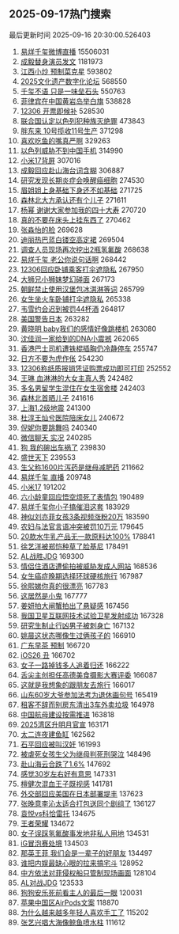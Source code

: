 ## 2025-09-17热门搜索 
最后更新时间 2025-09-16 20:30:00.526403 
1. [易烊千玺微博直播](https://s.weibo.com/weibo?q=%E6%98%93%E7%83%8A%E5%8D%83%E7%8E%BA%E5%BE%AE%E5%8D%9A%E7%9B%B4%E6%92%AD&t=31&band_rank=1&Refer=top) 15506031
1. [成毅替身演员发文](https://s.weibo.com/weibo?q=%23%E6%88%90%E6%AF%85%E6%9B%BF%E8%BA%AB%E6%BC%94%E5%91%98%E5%8F%91%E6%96%87%23&t=31&band_rank=1&Refer=top) 1181973
1. [江西小炒 预制菜克星](https://s.weibo.com/weibo?q=%E6%B1%9F%E8%A5%BF%E5%B0%8F%E7%82%92%20%E9%A2%84%E5%88%B6%E8%8F%9C%E5%85%8B%E6%98%9F&t=31&band_rank=39&Refer=top) 593802
1. [2025文化遗产数字化论坛](https://s.weibo.com/weibo?q=%232025%E6%96%87%E5%8C%96%E9%81%97%E4%BA%A7%E6%95%B0%E5%AD%97%E5%8C%96%E8%AE%BA%E5%9D%9B%23&t=31&band_rank=3&Refer=top) 568550
1. [千玺不语 只是一味垒石头](https://s.weibo.com/weibo?q=%E5%8D%83%E7%8E%BA%E4%B8%8D%E8%AF%AD%20%E5%8F%AA%E6%98%AF%E4%B8%80%E5%91%B3%E5%9E%92%E7%9F%B3%E5%A4%B4&t=31&band_rank=4&Refer=top) 550763
1. [菲律宾在中国黄岩岛举白旗](https://s.weibo.com/weibo?q=%23%E8%8F%B2%E5%BE%8B%E5%AE%BE%E5%9C%A8%E4%B8%AD%E5%9B%BD%E9%BB%84%E5%B2%A9%E5%B2%9B%E4%B8%BE%E7%99%BD%E6%97%97%23&t=31&band_rank=5&Refer=top) 538828
1. [12306 开票即候补](https://s.weibo.com/weibo?q=12306%20%E5%BC%80%E7%A5%A8%E5%8D%B3%E5%80%99%E8%A1%A5&t=31&band_rank=2&Refer=top) 528530
1. [联合国认定以色列犯种族灭绝罪](https://s.weibo.com/weibo?q=%23%E8%81%94%E5%90%88%E5%9B%BD%E8%AE%A4%E5%AE%9A%E4%BB%A5%E8%89%B2%E5%88%97%E7%8A%AF%E7%A7%8D%E6%97%8F%E7%81%AD%E7%BB%9D%E7%BD%AA%23&t=31&band_rank=6&Refer=top) 473843
1. [胖东来 10号揽收11号生产](https://s.weibo.com/weibo?q=%E8%83%96%E4%B8%9C%E6%9D%A5%2010%E5%8F%B7%E6%8F%BD%E6%94%B611%E5%8F%B7%E7%94%9F%E4%BA%A7&t=31&band_rank=8&Refer=top) 371298
1. [喜欢吃鱼的嘴真严啊](https://s.weibo.com/weibo?q=%E5%96%9C%E6%AC%A2%E5%90%83%E9%B1%BC%E7%9A%84%E5%98%B4%E7%9C%9F%E4%B8%A5%E5%95%8A&t=31&band_rank=4&Refer=top) 329263
1. [以色列威胁不到中国手机](https://s.weibo.com/weibo?q=%E4%BB%A5%E8%89%B2%E5%88%97%E5%A8%81%E8%83%81%E4%B8%8D%E5%88%B0%E4%B8%AD%E5%9B%BD%E6%89%8B%E6%9C%BA&t=31&band_rank=5&Refer=top) 314990
1. [小米17背屏](https://s.weibo.com/weibo?q=%E5%B0%8F%E7%B1%B317%E8%83%8C%E5%B1%8F&t=31&band_rank=6&Refer=top) 307016
1. [成毅回应赴山海台词含糊](https://s.weibo.com/weibo?q=%23%E6%88%90%E6%AF%85%E5%9B%9E%E5%BA%94%E8%B5%B4%E5%B1%B1%E6%B5%B7%E5%8F%B0%E8%AF%8D%E5%90%AB%E7%B3%8A%23&t=31&band_rank=7&Refer=top) 306887
1. [研究发现长期炎症会唤醒癌细胞](https://s.weibo.com/weibo?q=%23%E7%A0%94%E7%A9%B6%E5%8F%91%E7%8E%B0%E9%95%BF%E6%9C%9F%E7%82%8E%E7%97%87%E4%BC%9A%E5%94%A4%E9%86%92%E7%99%8C%E7%BB%86%E8%83%9E%23&t=31&band_rank=9&Refer=top) 274530
1. [眉姐姐上身基础下身还不如基础](https://s.weibo.com/weibo?q=%E7%9C%89%E5%A7%90%E5%A7%90%E4%B8%8A%E8%BA%AB%E5%9F%BA%E7%A1%80%E4%B8%8B%E8%BA%AB%E8%BF%98%E4%B8%8D%E5%A6%82%E5%9F%BA%E7%A1%80&t=31&band_rank=10&Refer=top) 271725
1. [森林北大方承认还有个儿子](https://s.weibo.com/weibo?q=%23%E6%A3%AE%E6%9E%97%E5%8C%97%E5%A4%A7%E6%96%B9%E6%89%BF%E8%AE%A4%E8%BF%98%E6%9C%89%E4%B8%AA%E5%84%BF%E5%AD%90%23&t=31&band_rank=11&Refer=top) 271611
1. [杨幂 谢谢大家参加我的四十大寿](https://s.weibo.com/weibo?q=%E6%9D%A8%E5%B9%82%20%E8%B0%A2%E8%B0%A2%E5%A4%A7%E5%AE%B6%E5%8F%82%E5%8A%A0%E6%88%91%E7%9A%84%E5%9B%9B%E5%8D%81%E5%A4%A7%E5%AF%BF&t=31&band_rank=12&Refer=top) 270720
1. [真的不要在床头上挂东西了](https://s.weibo.com/weibo?q=%E7%9C%9F%E7%9A%84%E4%B8%8D%E8%A6%81%E5%9C%A8%E5%BA%8A%E5%A4%B4%E4%B8%8A%E6%8C%82%E4%B8%9C%E8%A5%BF%E4%BA%86&t=31&band_rank=11&Refer=top) 270462
1. [张淼怡的脸](https://s.weibo.com/weibo?q=%E5%BC%A0%E6%B7%BC%E6%80%A1%E7%9A%84%E8%84%B8&t=31&band_rank=13&Refer=top) 269628
1. [迪丽热巴蓝白镂空高定裙](https://s.weibo.com/weibo?q=%23%E8%BF%AA%E4%B8%BD%E7%83%AD%E5%B7%B4%E8%93%9D%E7%99%BD%E9%95%82%E7%A9%BA%E9%AB%98%E5%AE%9A%E8%A3%99%23&t=31&band_rank=15&Refer=top) 269504
1. [调查人员现场再次挖出2瓶氢氟酸](https://s.weibo.com/weibo?q=%23%E8%B0%83%E6%9F%A5%E4%BA%BA%E5%91%98%E7%8E%B0%E5%9C%BA%E5%86%8D%E6%AC%A1%E6%8C%96%E5%87%BA2%E7%93%B6%E6%B0%A2%E6%B0%9F%E9%85%B8%23&t=31&band_rank=16&Refer=top) 268638
1. [易烊千玺 老公你说句话啊](https://s.weibo.com/weibo?q=%E6%98%93%E7%83%8A%E5%8D%83%E7%8E%BA%20%E8%80%81%E5%85%AC%E4%BD%A0%E8%AF%B4%E5%8F%A5%E8%AF%9D%E5%95%8A&t=31&band_rank=17&Refer=top) 268442
1. [12306回应卧铺乘客打伞遮隐私](https://s.weibo.com/weibo?q=%2312306%E5%9B%9E%E5%BA%94%E5%8D%A7%E9%93%BA%E4%B9%98%E5%AE%A2%E6%89%93%E4%BC%9E%E9%81%AE%E9%9A%90%E7%A7%81%23&t=31&band_rank=18&Refer=top) 267950
1. [大狮兄小狮妹梦幻碰面](https://s.weibo.com/weibo?q=%23%E5%A4%A7%E7%8B%AE%E5%85%84%E5%B0%8F%E7%8B%AE%E5%A6%B9%E6%A2%A6%E5%B9%BB%E7%A2%B0%E9%9D%A2%23&t=31&band_rank=19&Refer=top) 267173
1. [朝鲜禁止使用汉堡包冰淇淋等词](https://s.weibo.com/weibo?q=%E6%9C%9D%E9%B2%9C%E7%A6%81%E6%AD%A2%E4%BD%BF%E7%94%A8%E6%B1%89%E5%A0%A1%E5%8C%85%E5%86%B0%E6%B7%87%E6%B7%8B%E7%AD%89%E8%AF%8D&t=31&band_rank=20&Refer=top) 265799
1. [女生坐火车卧铺打伞遮隐私](https://s.weibo.com/weibo?q=%23%E5%A5%B3%E7%94%9F%E5%9D%90%E7%81%AB%E8%BD%A6%E5%8D%A7%E9%93%BA%E6%89%93%E4%BC%9E%E9%81%AE%E9%9A%90%E7%A7%81%23&t=31&band_rank=21&Refer=top) 265338
1. [韦雪约会迟到被罚44杯酒](https://s.weibo.com/weibo?q=%23%E9%9F%A6%E9%9B%AA%E7%BA%A6%E4%BC%9A%E8%BF%9F%E5%88%B0%E8%A2%AB%E7%BD%9A44%E6%9D%AF%E9%85%92%23&t=31&band_rank=22&Refer=top) 264817
1. [美国警告日本](https://s.weibo.com/weibo?q=%23%E7%BE%8E%E5%9B%BD%E8%AD%A6%E5%91%8A%E6%97%A5%E6%9C%AC%23&t=31&band_rank=23&Refer=top) 263282
1. [黄晓明 baby我们的感情好像跳楼机](https://s.weibo.com/weibo?q=%E9%BB%84%E6%99%93%E6%98%8E%20baby%E6%88%91%E4%BB%AC%E7%9A%84%E6%84%9F%E6%83%85%E5%A5%BD%E5%83%8F%E8%B7%B3%E6%A5%BC%E6%9C%BA&t=31&band_rank=16&Refer=top) 263080
1. [沈佳润一家给到的DNA小震撼](https://s.weibo.com/weibo?q=%E6%B2%88%E4%BD%B3%E6%B6%A6%E4%B8%80%E5%AE%B6%E7%BB%99%E5%88%B0%E7%9A%84DNA%E5%B0%8F%E9%9C%87%E6%92%BC&t=31&band_rank=25&Refer=top) 262065
1. [香港巴士司机遭铁棍插胸仍冷静停车](https://s.weibo.com/weibo?q=%23%E9%A6%99%E6%B8%AF%E5%B7%B4%E5%A3%AB%E5%8F%B8%E6%9C%BA%E9%81%AD%E9%93%81%E6%A3%8D%E6%8F%92%E8%83%B8%E4%BB%8D%E5%86%B7%E9%9D%99%E5%81%9C%E8%BD%A6%23&t=31&band_rank=8&Refer=top) 255747
1. [日方不要为虎作伥](https://s.weibo.com/weibo?q=%23%E6%97%A5%E6%96%B9%E4%B8%8D%E8%A6%81%E4%B8%BA%E8%99%8E%E4%BD%9C%E4%BC%A5%23&t=31&band_rank=9&Refer=top) 254230
1. [12306称纸质报销凭证购票成功即可打印](https://s.weibo.com/weibo?q=%2312306%E7%A7%B0%E7%BA%B8%E8%B4%A8%E6%8A%A5%E9%94%80%E5%87%AD%E8%AF%81%E8%B4%AD%E7%A5%A8%E6%88%90%E5%8A%9F%E5%8D%B3%E5%8F%AF%E6%89%93%E5%8D%B0%23&t=31&band_rank=10&Refer=top) 252552
1. [王琳 血淋淋的大女主真人秀](https://s.weibo.com/weibo?q=%E7%8E%8B%E7%90%B3%20%E8%A1%80%E6%B7%8B%E6%B7%8B%E7%9A%84%E5%A4%A7%E5%A5%B3%E4%B8%BB%E7%9C%9F%E4%BA%BA%E7%A7%80&t=31&band_rank=14&Refer=top) 242482
1. [多名男留学生混住在女生宿舍楼](https://s.weibo.com/weibo?q=%23%E5%A4%9A%E5%90%8D%E7%94%B7%E7%95%99%E5%AD%A6%E7%94%9F%E6%B7%B7%E4%BD%8F%E5%9C%A8%E5%A5%B3%E7%94%9F%E5%AE%BF%E8%88%8D%E6%A5%BC%23&t=31&band_rank=15&Refer=top) 242403
1. [森林北首晒儿子](https://s.weibo.com/weibo?q=%23%E6%A3%AE%E6%9E%97%E5%8C%97%E9%A6%96%E6%99%92%E5%84%BF%E5%AD%90%23&t=31&band_rank=17&Refer=top) 241616
1. [上海1.2级地震](https://s.weibo.com/weibo?q=%E4%B8%8A%E6%B5%B71.2%E7%BA%A7%E5%9C%B0%E9%9C%87&t=31&band_rank=18&Refer=top) 241300
1. [杜淳王灿兮医院陪床女儿](https://s.weibo.com/weibo?q=%E6%9D%9C%E6%B7%B3%E7%8E%8B%E7%81%BF%E5%85%AE%E5%8C%BB%E9%99%A2%E9%99%AA%E5%BA%8A%E5%A5%B3%E5%84%BF&t=31&band_rank=19&Refer=top) 240672
1. [倪妮你要跳舞吗](https://s.weibo.com/weibo?q=%23%E5%80%AA%E5%A6%AE%E4%BD%A0%E8%A6%81%E8%B7%B3%E8%88%9E%E5%90%97%23&t=31&band_rank=20&Refer=top) 240340
1. [微信聊天 实况](https://s.weibo.com/weibo?q=%E5%BE%AE%E4%BF%A1%E8%81%8A%E5%A4%A9%20%E5%AE%9E%E5%86%B5&t=31&band_rank=21&Refer=top) 240285
1. [狗 我的碗出车祸了](https://s.weibo.com/weibo?q=%E7%8B%97%20%E6%88%91%E7%9A%84%E7%A2%97%E5%87%BA%E8%BD%A6%E7%A5%B8%E4%BA%86&t=31&band_rank=22&Refer=top) 239830
1. [盛世天下](https://s.weibo.com/weibo?q=%E7%9B%9B%E4%B8%96%E5%A4%A9%E4%B8%8B&t=31&band_rank=23&Refer=top) 239553
1. [生父称1600片泻药是继母减肥药](https://s.weibo.com/weibo?q=%23%E7%94%9F%E7%88%B6%E7%A7%B01600%E7%89%87%E6%B3%BB%E8%8D%AF%E6%98%AF%E7%BB%A7%E6%AF%8D%E5%87%8F%E8%82%A5%E8%8D%AF%23&t=31&band_rank=24&Refer=top) 211662
1. [易烊千玺 直播](https://s.weibo.com/weibo?q=%E6%98%93%E7%83%8A%E5%8D%83%E7%8E%BA%20%E7%9B%B4%E6%92%AD&t=31&band_rank=25&Refer=top) 209748
1. [小米17](https://s.weibo.com/weibo?q=%E5%B0%8F%E7%B1%B317&t=31&band_rank=26&Refer=top) 191202
1. [六小龄童回应悟空烦死了表情包](https://s.weibo.com/weibo?q=%23%E5%85%AD%E5%B0%8F%E9%BE%84%E7%AB%A5%E5%9B%9E%E5%BA%94%E6%82%9F%E7%A9%BA%E7%83%A6%E6%AD%BB%E4%BA%86%E8%A1%A8%E6%83%85%E5%8C%85%23&t=31&band_rank=26&Refer=top) 190489
1. [易烊千玺你小子搞催泪这套](https://s.weibo.com/weibo?q=%E6%98%93%E7%83%8A%E5%8D%83%E7%8E%BA%E4%BD%A0%E5%B0%8F%E5%AD%90%E6%90%9E%E5%82%AC%E6%B3%AA%E8%BF%99%E5%A5%97&t=31&band_rank=27&Refer=top) 183929
1. [神似刘亦菲女孩3条视频涨粉20万](https://s.weibo.com/weibo?q=%23%E7%A5%9E%E4%BC%BC%E5%88%98%E4%BA%A6%E8%8F%B2%E5%A5%B3%E5%AD%A93%E6%9D%A1%E8%A7%86%E9%A2%91%E6%B6%A8%E7%B2%8920%E4%B8%87%23&t=31&band_rank=27&Refer=top) 183590
1. [农妇与法官言语冲突被罚10万元](https://s.weibo.com/weibo?q=%23%E5%86%9C%E5%A6%87%E4%B8%8E%E6%B3%95%E5%AE%98%E8%A8%80%E8%AF%AD%E5%86%B2%E7%AA%81%E8%A2%AB%E7%BD%9A10%E4%B8%87%E5%85%83%23&t=31&band_rank=28&Refer=top) 179645
1. [20款水牛乳产品无一款原料达100%](https://s.weibo.com/weibo?q=%2320%E6%AC%BE%E6%B0%B4%E7%89%9B%E4%B9%B3%E4%BA%A7%E5%93%81%E6%97%A0%E4%B8%80%E6%AC%BE%E5%8E%9F%E6%96%99%E8%BE%BE100%25%23&t=31&band_rank=30&Refer=top) 178841
1. [徐艺洋被郑恺种草了脸基尼](https://s.weibo.com/weibo?q=%23%E5%BE%90%E8%89%BA%E6%B4%8B%E8%A2%AB%E9%83%91%E6%81%BA%E7%A7%8D%E8%8D%89%E4%BA%86%E8%84%B8%E5%9F%BA%E5%B0%BC%23&t=31&band_rank=31&Refer=top) 178491
1. [AL战胜JDG](https://s.weibo.com/weibo?q=AL%E6%88%98%E8%83%9CJDG&t=31&band_rank=32&Refer=top) 169300
1. [情侣住酒店遭偷拍被威胁发成人网站](https://s.weibo.com/weibo?q=%23%E6%83%85%E4%BE%A3%E4%BD%8F%E9%85%92%E5%BA%97%E9%81%AD%E5%81%B7%E6%8B%8D%E8%A2%AB%E5%A8%81%E8%83%81%E5%8F%91%E6%88%90%E4%BA%BA%E7%BD%91%E7%AB%99%23&t=31&band_rank=33&Refer=top) 168536
1. [女生癌症晚期选择环球硬核旅行](https://s.weibo.com/weibo?q=%23%E5%A5%B3%E7%94%9F%E7%99%8C%E7%97%87%E6%99%9A%E6%9C%9F%E9%80%89%E6%8B%A9%E7%8E%AF%E7%90%83%E7%A1%AC%E6%A0%B8%E6%97%85%E8%A1%8C%23&t=31&band_rank=28&Refer=top) 167987
1. [徐熙娣你真的很漂亮](https://s.weibo.com/weibo?q=%E5%BE%90%E7%86%99%E5%A8%A3%E4%BD%A0%E7%9C%9F%E7%9A%84%E5%BE%88%E6%BC%82%E4%BA%AE&t=31&band_rank=34&Refer=top) 167783
1. [这居然是小鬼](https://s.weibo.com/weibo?q=%E8%BF%99%E5%B1%85%E7%84%B6%E6%98%AF%E5%B0%8F%E9%AC%BC&t=31&band_rank=29&Refer=top) 167777
1. [姜妍拍大闸蟹拍出了悬疑感](https://s.weibo.com/weibo?q=%E5%A7%9C%E5%A6%8D%E6%8B%8D%E5%A4%A7%E9%97%B8%E8%9F%B9%E6%8B%8D%E5%87%BA%E4%BA%86%E6%82%AC%E7%96%91%E6%84%9F&t=31&band_rank=30&Refer=top) 167456
1. [我国卫星互联网技术试验卫星发射成功](https://s.weibo.com/weibo?q=%23%E6%88%91%E5%9B%BD%E5%8D%AB%E6%98%9F%E4%BA%92%E8%81%94%E7%BD%91%E6%8A%80%E6%9C%AF%E8%AF%95%E9%AA%8C%E5%8D%AB%E6%98%9F%E5%8F%91%E5%B0%84%E6%88%90%E5%8A%9F%23&t=31&band_rank=31&Refer=top) 167328
1. [研究生制止行凶男子被刺身亡](https://s.weibo.com/weibo?q=%23%E7%A0%94%E7%A9%B6%E7%94%9F%E5%88%B6%E6%AD%A2%E8%A1%8C%E5%87%B6%E7%94%B7%E5%AD%90%E8%A2%AB%E5%88%BA%E8%BA%AB%E4%BA%A1%23&t=31&band_rank=32&Refer=top) 167132
1. [姚晨这状态哪像生过俩孩子的](https://s.weibo.com/weibo?q=%E5%A7%9A%E6%99%A8%E8%BF%99%E7%8A%B6%E6%80%81%E5%93%AA%E5%83%8F%E7%94%9F%E8%BF%87%E4%BF%A9%E5%AD%A9%E5%AD%90%E7%9A%84&t=31&band_rank=33&Refer=top) 166910
1. [广东早茶 预制](https://s.weibo.com/weibo?q=%E5%B9%BF%E4%B8%9C%E6%97%A9%E8%8C%B6%20%E9%A2%84%E5%88%B6&t=31&band_rank=34&Refer=top) 166720
1. [iOS26 丑](https://s.weibo.com/weibo?q=iOS26%20%E4%B8%91&t=31&band_rank=35&Refer=top) 166702
1. [女子一路掉钱多人追着归还](https://s.weibo.com/weibo?q=%23%E5%A5%B3%E5%AD%90%E4%B8%80%E8%B7%AF%E6%8E%89%E9%92%B1%E5%A4%9A%E4%BA%BA%E8%BF%BD%E7%9D%80%E5%BD%92%E8%BF%98%23&t=31&band_rank=36&Refer=top) 166222
1. [舌尖主创担任高德美食摄影大赛评委](https://s.weibo.com/weibo?q=%23%E8%88%8C%E5%B0%96%E4%B8%BB%E5%88%9B%E6%8B%85%E4%BB%BB%E9%AB%98%E5%BE%B7%E7%BE%8E%E9%A3%9F%E6%91%84%E5%BD%B1%E5%A4%A7%E8%B5%9B%E8%AF%84%E5%A7%94%23&t=31&band_rank=37&Refer=top) 166087
1. [这就是我想象的跟朋友去旅行](https://s.weibo.com/weibo?q=%E8%BF%99%E5%B0%B1%E6%98%AF%E6%88%91%E6%83%B3%E8%B1%A1%E7%9A%84%E8%B7%9F%E6%9C%8B%E5%8F%8B%E5%8E%BB%E6%97%85%E8%A1%8C&t=31&band_rank=38&Refer=top) 166017
1. [山东60岁大爷参加法考为退休画句号](https://s.weibo.com/weibo?q=%23%E5%B1%B1%E4%B8%9C60%E5%B2%81%E5%A4%A7%E7%88%B7%E5%8F%82%E5%8A%A0%E6%B3%95%E8%80%83%E4%B8%BA%E9%80%80%E4%BC%91%E7%94%BB%E5%8F%A5%E5%8F%B7%23&t=31&band_rank=35&Refer=top) 165419
1. [租客不辞而别房东清出3车外卖垃圾](https://s.weibo.com/weibo?q=%23%E7%A7%9F%E5%AE%A2%E4%B8%8D%E8%BE%9E%E8%80%8C%E5%88%AB%E6%88%BF%E4%B8%9C%E6%B8%85%E5%87%BA3%E8%BD%A6%E5%A4%96%E5%8D%96%E5%9E%83%E5%9C%BE%23&t=31&band_rank=40&Refer=top) 164978
1. [中国航母建设按需推进](https://s.weibo.com/weibo?q=%23%E4%B8%AD%E5%9B%BD%E8%88%AA%E6%AF%8D%E5%BB%BA%E8%AE%BE%E6%8C%89%E9%9C%80%E6%8E%A8%E8%BF%9B%23&t=31&band_rank=41&Refer=top) 163818
1. [2025湾区升明月官宣](https://s.weibo.com/weibo?q=%232025%E6%B9%BE%E5%8C%BA%E5%8D%87%E6%98%8E%E6%9C%88%E5%AE%98%E5%AE%A3%23&t=31&band_rank=42&Refer=top) 163171
1. [太二连夜建鱼缸](https://s.weibo.com/weibo?q=%23%E5%A4%AA%E4%BA%8C%E8%BF%9E%E5%A4%9C%E5%BB%BA%E9%B1%BC%E7%BC%B8%23&t=31&band_rank=43&Refer=top) 162562
1. [石平回应被叫汉奸](https://s.weibo.com/weibo?q=%E7%9F%B3%E5%B9%B3%E5%9B%9E%E5%BA%94%E8%A2%AB%E5%8F%AB%E6%B1%89%E5%A5%B8&t=31&band_rank=44&Refer=top) 161993
1. [被虐死女孩生父为继母判死刑哭泣](https://s.weibo.com/weibo?q=%23%E8%A2%AB%E8%99%90%E6%AD%BB%E5%A5%B3%E5%AD%A9%E7%94%9F%E7%88%B6%E4%B8%BA%E7%BB%A7%E6%AF%8D%E5%88%A4%E6%AD%BB%E5%88%91%E5%93%AD%E6%B3%A3%23&t=31&band_rank=45&Refer=top) 148496
1. [赴山海云合跌了1.6%](https://s.weibo.com/weibo?q=%23%E8%B5%B4%E5%B1%B1%E6%B5%B7%E4%BA%91%E5%90%88%E8%B7%8C%E4%BA%861.6%25%23&t=31&band_rank=37&Refer=top) 147692
1. [感觉30岁左右好有意思](https://s.weibo.com/weibo?q=%E6%84%9F%E8%A7%8930%E5%B2%81%E5%B7%A6%E5%8F%B3%E5%A5%BD%E6%9C%89%E6%84%8F%E6%80%9D&t=31&band_rank=46&Refer=top) 147331
1. [檀健次混血王子既视感](https://s.weibo.com/weibo?q=%E6%AA%80%E5%81%A5%E6%AC%A1%E6%B7%B7%E8%A1%80%E7%8E%8B%E5%AD%90%E6%97%A2%E8%A7%86%E6%84%9F&t=31&band_rank=39&Refer=top) 141781
1. [外交部回应美国在日本部署堤丰](https://s.weibo.com/weibo?q=%23%E5%A4%96%E4%BA%A4%E9%83%A8%E5%9B%9E%E5%BA%94%E7%BE%8E%E5%9B%BD%E5%9C%A8%E6%97%A5%E6%9C%AC%E9%83%A8%E7%BD%B2%E5%A0%A4%E4%B8%B0%23&t=31&band_rank=47&Refer=top) 137623
1. [张晚意李沁太适合打包送同个剧组了](https://s.weibo.com/weibo?q=%E5%BC%A0%E6%99%9A%E6%84%8F%E6%9D%8E%E6%B2%81%E5%A4%AA%E9%80%82%E5%90%88%E6%89%93%E5%8C%85%E9%80%81%E5%90%8C%E4%B8%AA%E5%89%A7%E7%BB%84%E4%BA%86&t=31&band_rank=40&Refer=top) 136127
1. [袁悦vs科恰雷托](https://s.weibo.com/weibo?q=%23%E8%A2%81%E6%82%A6vs%E7%A7%91%E6%81%B0%E9%9B%B7%E6%89%98%23&t=31&band_rank=41&Refer=top) 134675
1. [王者荣耀](https://s.weibo.com/weibo?q=%E7%8E%8B%E8%80%85%E8%8D%A3%E8%80%80&t=31&band_rank=42&Refer=top) 134672
1. [女子误踩氢氟酸事发地非私人用地](https://s.weibo.com/weibo?q=%23%E5%A5%B3%E5%AD%90%E8%AF%AF%E8%B8%A9%E6%B0%A2%E6%B0%9F%E9%85%B8%E4%BA%8B%E5%8F%91%E5%9C%B0%E9%9D%9E%E7%A7%81%E4%BA%BA%E7%94%A8%E5%9C%B0%23&t=31&band_rank=43&Refer=top) 134531
1. [iG冒泡赛处境](https://s.weibo.com/weibo?q=%23iG%E5%86%92%E6%B3%A1%E8%B5%9B%E5%A4%84%E5%A2%83%23&t=31&band_rank=44&Refer=top) 134503
1. [那英王菲 我们会是一辈子的好朋友](https://s.weibo.com/weibo?q=%E9%82%A3%E8%8B%B1%E7%8E%8B%E8%8F%B2%20%E6%88%91%E4%BB%AC%E4%BC%9A%E6%98%AF%E4%B8%80%E8%BE%88%E5%AD%90%E7%9A%84%E5%A5%BD%E6%9C%8B%E5%8F%8B&t=31&band_rank=45&Refer=top) 134497
1. [谁把内娱最缺心眼的拉来搞宅斗](https://s.weibo.com/weibo?q=%E8%B0%81%E6%8A%8A%E5%86%85%E5%A8%B1%E6%9C%80%E7%BC%BA%E5%BF%83%E7%9C%BC%E7%9A%84%E6%8B%89%E6%9D%A5%E6%90%9E%E5%AE%85%E6%96%97&t=31&band_rank=48&Refer=top) 128952
1. [中方依法对菲侵权船只管制现场画面](https://s.weibo.com/weibo?q=%23%E4%B8%AD%E6%96%B9%E4%BE%9D%E6%B3%95%E5%AF%B9%E8%8F%B2%E4%BE%B5%E6%9D%83%E8%88%B9%E5%8F%AA%E7%AE%A1%E5%88%B6%E7%8E%B0%E5%9C%BA%E7%94%BB%E9%9D%A2%23&t=31&band_rank=46&Refer=top) 128104
1. [AL对战JDG](https://s.weibo.com/weibo?q=%23AL%E5%AF%B9%E6%88%98JDG%23&t=31&band_rank=47&Refer=top) 123533
1. [狗狗安乐死前看主人的最后一眼](https://s.weibo.com/weibo?q=%E7%8B%97%E7%8B%97%E5%AE%89%E4%B9%90%E6%AD%BB%E5%89%8D%E7%9C%8B%E4%B8%BB%E4%BA%BA%E7%9A%84%E6%9C%80%E5%90%8E%E4%B8%80%E7%9C%BC&t=31&band_rank=49&Refer=top) 120031
1. [苹果中国区AirPods文案](https://s.weibo.com/weibo?q=%E8%8B%B9%E6%9E%9C%E4%B8%AD%E5%9B%BD%E5%8C%BAAirPods%E6%96%87%E6%A1%88&t=31&band_rank=50&Refer=top) 118870
1. [为什么越来越多年轻人喜欢手工了](https://s.weibo.com/weibo?q=%E4%B8%BA%E4%BB%80%E4%B9%88%E8%B6%8A%E6%9D%A5%E8%B6%8A%E5%A4%9A%E5%B9%B4%E8%BD%BB%E4%BA%BA%E5%96%9C%E6%AC%A2%E6%89%8B%E5%B7%A5%E4%BA%86&t=31&band_rank=49&Refer=top) 115202
1. [张艺兴唱大海像鲸鱼喷水柱](https://s.weibo.com/weibo?q=%E5%BC%A0%E8%89%BA%E5%85%B4%E5%94%B1%E5%A4%A7%E6%B5%B7%E5%83%8F%E9%B2%B8%E9%B1%BC%E5%96%B7%E6%B0%B4%E6%9F%B1&t=31&band_rank=50&Refer=top) 111612
